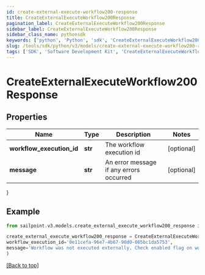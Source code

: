 ```yaml
---
id: create-external-execute-workflow200-response
title: CreateExternalExecuteWorkflow200Response
pagination_label: CreateExternalExecuteWorkflow200Response
sidebar_label: CreateExternalExecuteWorkflow200Response
sidebar_class_name: pythonsdk
keywords: ['python', 'Python', 'sdk', 'CreateExternalExecuteWorkflow200Response', 'CreateExternalExecuteWorkflow200Response'] 
slug: /tools/sdk/python/v3/models/create-external-execute-workflow200-response
tags: ['SDK', 'Software Development Kit', 'CreateExternalExecuteWorkflow200Response', 'CreateExternalExecuteWorkflow200Response']
---
```


# CreateExternalExecuteWorkflow200Response


## Properties

Name | Type | Description | Notes
------------ | ------------- | ------------- | -------------
**workflow_execution_id** | **str** | The workflow execution id | [optional] 
**message** | **str** | An error message if any errors occurred | [optional] 
}

## Example

```python
from sailpoint.v3.models.create_external_execute_workflow200_response import CreateExternalExecuteWorkflow200Response

create_external_execute_workflow200_response = CreateExternalExecuteWorkflow200Response(
workflow_execution_id='0e11cefa-96e7-4b67-90d0-065bc1da5753',
message='Workflow was not executed externally. Check enabled flag on workflow definition'
)

```
[[Back to top]](#) 

